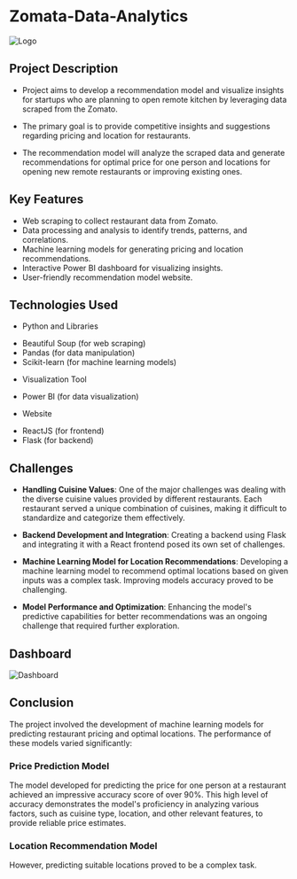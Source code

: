 # Zomata-Data-Analytics

![Logo](https://i.ibb.co/Jx1dQqY/Screenshot-53.jpg)

## Project Description

- Project aims to develop a recommendation model and visualize insights for startups who are planning to open remote kitchen by leveraging data scraped from the Zomato.

- The primary goal is to provide competitive insights and suggestions regarding pricing and location for restaurants.

- The recommendation model will analyze the scraped data and generate recommendations for optimal price for one person and locations for opening new remote restaurants or improving existing ones.

## Key Features

- Web scraping to collect restaurant data from Zomato.
- Data processing and analysis to identify trends, patterns, and correlations.
- Machine learning models for generating pricing and location recommendations.
- Interactive Power BI dashboard for visualizing insights.
- User-friendly recommendation model website.

## Technologies Used

- Python and Libraries

* Beautiful Soup (for web scraping)
* Pandas (for data manipulation)
* Scikit-learn (for machine learning models)

- Visualization Tool

* Power BI (for data visualization)

- Website

* ReactJS (for frontend)
* Flask (for backend)

## Challenges

- **Handling Cuisine Values**: One of the major challenges was dealing with the diverse cuisine values provided by different restaurants. Each restaurant served a unique combination of cuisines, making it difficult to standardize and categorize them effectively.

- **Backend Development and Integration**: Creating a backend using Flask and integrating it with a React frontend posed its own set of challenges.

- **Machine Learning Model for Location Recommendations**: Developing a machine learning model to recommend optimal locations based on given inputs was a complex task. Improving models accuracy proved to be challenging.

- **Model Performance and Optimization**: Enhancing the model's predictive capabilities for better recommendations was an ongoing challenge that required further exploration.

## Dashboard

![Dashboard](https://i.ibb.co/MMDmwc2/Screenshot-56.jpg)

## Conclusion

The project involved the development of machine learning models for predicting restaurant pricing and optimal locations. The performance of these models varied significantly:

### Price Prediction Model

The model developed for predicting the price for one person at a restaurant achieved an impressive accuracy score of over 90%. This high level of accuracy demonstrates the model's proficiency in analyzing various factors, such as cuisine type, location, and other relevant features, to provide reliable price estimates.

### Location Recommendation Model

However, predicting suitable locations proved to be a complex task.

